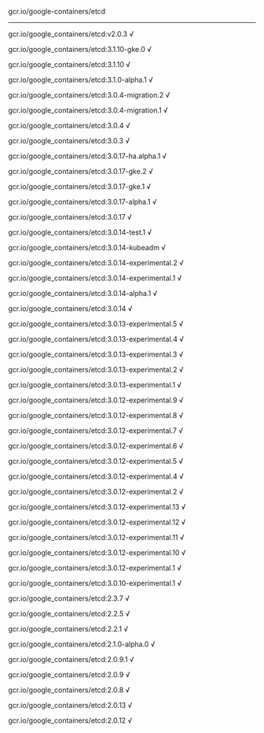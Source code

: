 gcr.io/google-containers/etcd 

----
gcr.io/google_containers/etcd:v2.0.3 √

gcr.io/google_containers/etcd:3.1.10-gke.0 √

gcr.io/google_containers/etcd:3.1.10 √

gcr.io/google_containers/etcd:3.1.0-alpha.1 √

gcr.io/google_containers/etcd:3.0.4-migration.2 √

gcr.io/google_containers/etcd:3.0.4-migration.1 √

gcr.io/google_containers/etcd:3.0.4 √

gcr.io/google_containers/etcd:3.0.3 √

gcr.io/google_containers/etcd:3.0.17-ha.alpha.1 √

gcr.io/google_containers/etcd:3.0.17-gke.2 √

gcr.io/google_containers/etcd:3.0.17-gke.1 √

gcr.io/google_containers/etcd:3.0.17-alpha.1 √

gcr.io/google_containers/etcd:3.0.17 √

gcr.io/google_containers/etcd:3.0.14-test.1 √

gcr.io/google_containers/etcd:3.0.14-kubeadm √

gcr.io/google_containers/etcd:3.0.14-experimental.2 √

gcr.io/google_containers/etcd:3.0.14-experimental.1 √

gcr.io/google_containers/etcd:3.0.14-alpha.1 √

gcr.io/google_containers/etcd:3.0.14 √

gcr.io/google_containers/etcd:3.0.13-experimental.5 √

gcr.io/google_containers/etcd:3.0.13-experimental.4 √

gcr.io/google_containers/etcd:3.0.13-experimental.3 √

gcr.io/google_containers/etcd:3.0.13-experimental.2 √

gcr.io/google_containers/etcd:3.0.13-experimental.1 √

gcr.io/google_containers/etcd:3.0.12-experimental.9 √

gcr.io/google_containers/etcd:3.0.12-experimental.8 √

gcr.io/google_containers/etcd:3.0.12-experimental.7 √

gcr.io/google_containers/etcd:3.0.12-experimental.6 √

gcr.io/google_containers/etcd:3.0.12-experimental.5 √

gcr.io/google_containers/etcd:3.0.12-experimental.4 √

gcr.io/google_containers/etcd:3.0.12-experimental.2 √

gcr.io/google_containers/etcd:3.0.12-experimental.13 √

gcr.io/google_containers/etcd:3.0.12-experimental.12 √

gcr.io/google_containers/etcd:3.0.12-experimental.11 √

gcr.io/google_containers/etcd:3.0.12-experimental.10 √

gcr.io/google_containers/etcd:3.0.12-experimental.1 √

gcr.io/google_containers/etcd:3.0.10-experimental.1 √

gcr.io/google_containers/etcd:2.3.7 √

gcr.io/google_containers/etcd:2.2.5 √

gcr.io/google_containers/etcd:2.2.1 √

gcr.io/google_containers/etcd:2.1.0-alpha.0 √

gcr.io/google_containers/etcd:2.0.9.1 √

gcr.io/google_containers/etcd:2.0.9 √

gcr.io/google_containers/etcd:2.0.8 √

gcr.io/google_containers/etcd:2.0.13 √

gcr.io/google_containers/etcd:2.0.12 √

